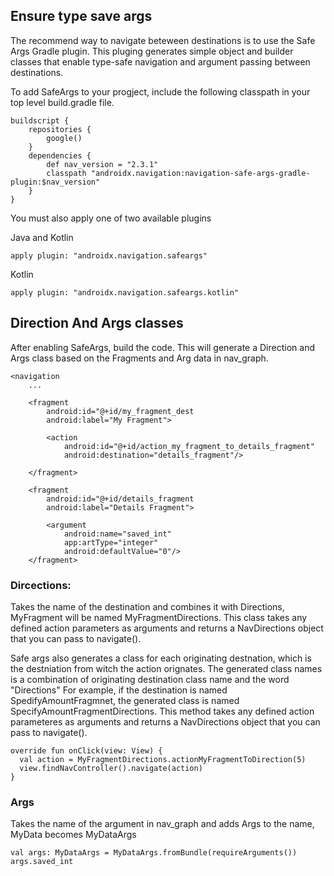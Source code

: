 
## Ensure type save args
The recommend way to navigate beteween destinations is to use the Safe Args Gradle plugin. This pluging generates simple object and builder classes that enable type-safe navigation and argument passing between destinations. 

To add SafeArgs to your progject, include the following classpath in your top level build.gradle file. 
```
buildscript {
    repositories {
        google()
    }
    dependencies {
        def nav_version = "2.3.1"
        classpath "androidx.navigation:navigation-safe-args-gradle-plugin:$nav_version"
    }
}
```

You must also apply one of two available plugins

Java and Kotlin
```
apply plugin: "androidx.navigation.safeargs"
```

Kotlin
```
apply plugin: "androidx.navigation.safeargs.kotlin"
```

## Direction And Args classes
After enabling SafeArgs, build the code. This will generate a Direction and Args class based on the Fragments and Arg data in nav_graph. 

```
<navigation
    ...
    
    <fragment
        android:id="@+id/my_fragment_dest
        android:label="My Fragment">
        
        <action
            android:id="@+id/action_my_fragment_to_details_fragment"
            android:destination="details_fragment"/>
            
    </fragment>
    
    <fragment
        android:id="@+id/details_fragment
        android:label="Details Fragment">
        
        <argument
            android:name="saved_int"
            app:artType="integer"
            android:defaultValue="0"/>
    </fragment>

```


### Dircections:
Takes the name of the destination and combines it with Directions,  MyFragment will be named MyFragmentDirections. This class takes any defined action parameters as arguments and returns a NavDirections object that you can pass to navigate(). 

Safe args also generates a class for each originating destnation, which is the destniation from witch the action orignates. The generated class names is a combination of originating destination class name and the word "Directions" For example, if the destination is named SpedifyAmountFragmnet, the generated class is named SpecifyAmountFragmentDirections. This method takes any defined action parameteres as arguments and returns a NavDirections object that you can pass to navigate(). 

```
override fun onClick(view: View) {
  val action = MyFragmentDirections.actionMyFragmentToDirection(5)
  view.findNavController().navigate(action)
}

```

### Args
Takes the name of the argument in nav_graph and adds Args to the name, MyData becomes MyDataArgs

```
val args: MyDataArgs = MyDataArgs.fromBundle(requireArguments())
args.saved_int

```



